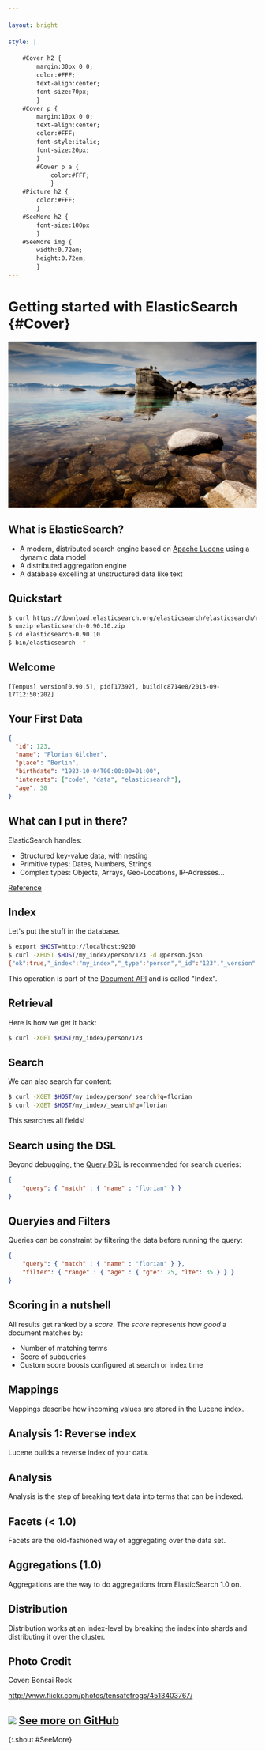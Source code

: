 ```yaml
---

layout: bright

style: |

    #Cover h2 {
        margin:30px 0 0;
        color:#FFF;
        text-align:center;
        font-size:70px;
        }
    #Cover p {
        margin:10px 0 0;
        text-align:center;
        color:#FFF;
        font-style:italic;
        font-size:20px;
        }
        #Cover p a {
            color:#FFF;
            }
    #Picture h2 {
        color:#FFF;
        }
    #SeeMore h2 {
        font-size:100px
        }
    #SeeMore img {
        width:0.72em;
        height:0.72em;
        }
---
```


# Getting started with ElasticSearch {#Cover}

![](pictures/cover.jpg)

## What is ElasticSearch?

* A modern, distributed search engine based on [Apache Lucene](http://lucene.apache.org) using a dynamic data model
* A distributed aggregation engine
* A database excelling at unstructured data like text

## Quickstart

~~~sh
$ curl https://download.elasticsearch.org/elasticsearch/elasticsearch/elasticsearch-0.90.10.zip
$ unzip elasticsearch-0.90.10.zip
$ cd elasticsearch-0.90.10
$ bin/elasticsearch -f
~~~

## Welcome


    [Tempus] version[0.90.5], pid[17392], build[c8714e8/2013-09-17T12:50:20Z]

## Your First Data

~~~json
{
  "id": 123,
  "name": "Florian Gilcher",
  "place": "Berlin",
  "birthdate": "1983-10-04T00:00:00+01:00",
  "interests": ["code", "data", "elasticsearch"],
  "age": 30
}
~~~

## What can I put in there?

ElasticSearch handles:

* Structured key-value data, with nesting
* Primitive types: Dates, Numbers, Strings
* Complex types: Objects, Arrays, Geo-Locations, IP-Adresses...

[Reference](http://www.elasticsearch.org/guide/en/elasticsearch/reference/current/mapping-types.html)

## Index

Let's put the stuff in the database.

~~~sh
$ export $HOST=http://localhost:9200
$ curl -XPOST $HOST/my_index/person/123 -d @person.json
{"ok":true,"_index":"my_index","_type":"person","_id":"123","_version":1}
~~~

This operation is part of the [Document API](http://www.elasticsearch.org/guide/en/elasticsearch/reference/current/docs.html) and is called "Index".

<!---<div id="explanation-index">
  <a href="#index" onclick="$('#index').chardinJs('toggle')">Explanation</a>
  <div class="index" data-intro="index-test-test-test" data-position="bottom">&nbsp;</div>
  <div class="type" data-intro="type" data-position="top">&nbsp;</div>
  <div class="id" data-intro="id" data-position="bottom">&nbsp;</div>
</div>-->

##  Retrieval

Here is how we get it back:

~~~sh
$ curl -XGET $HOST/my_index/person/123
~~~

## Search

We can also search for content:

~~~sh
$ curl -XGET $HOST/my_index/person/_search?q=florian
$ curl -XGET $HOST/my_index/_search?q=florian
~~~

This searches all fields!

## Search using the DSL

Beyond debugging, the [Query DSL](http://www.elasticsearch.org/guide/en/elasticsearch/reference/current/query-dsl.html) is recommended for search queries:

~~~json
{
    "query": { "match" : { "name" : "florian" } }
}
~~~

## Queryies and Filters

Queries can be constraint by filtering the data before running the query:

~~~json
{
    "query": { "match" : { "name" : "florian" } },
    "filter": { "range" : { "age" : { "gte": 25, "lte": 35 } } }
}
~~~

## Scoring in a nutshell

All results get ranked by a _score_. The _score_ represents how *good* a document matches by:

* Number of matching terms
* Score of subqueries
* Custom score boosts configured at search or index time

## Mappings

Mappings describe how incoming values are stored in the Lucene index.

## Analysis 1: Reverse index

Lucene builds a reverse index of your data.

## Analysis

Analysis is the step of breaking text data into terms that can be indexed.

## Facets (< 1.0)

Facets are the old-fashioned way of aggregating over the data set.

## Aggregations (1.0)

Aggregations are the way to do aggregations from ElasticSearch 1.0 on.

## Distribution

Distribution works at an index-level by breaking the index into shards and distributing it over the cluster.

## Photo Credit

Cover: Bonsai Rock

http://www.flickr.com/photos/tensafefrogs/4513403767/

## ![](http://shwr.me/pictures/logo.svg) [See more on GitHub](https://github.com/shower/shower/)
{:.shout #SeeMore}
